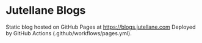 # Jutellane Blogs

Static blog hosted on GitHub Pages at https://blogs.jutellane.com
Deployed by GitHub Actions (.github/workflows/pages.yml).
